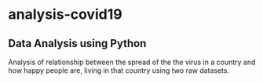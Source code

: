 # analysis-covid19

## Data Analysis using Python

Analysis of relationship between the spread of the the virus in a country and how happy people are,
living in that country using two raw datasets.
